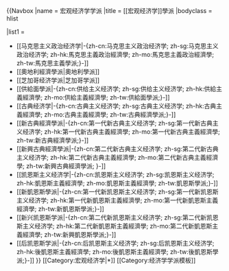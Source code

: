 {{Navbox
|name = 宏观经济学学派
|title = [[宏观经济学]]學派
|bodyclass = hlist

|list1 =
* [[马克思主义政治经济学|-{zh-cn:马克思主义政治经济学; zh-sg:马克思主义政治经济学; zh-hk:馬克思主義政治經濟學; zh-mo:馬克思主義政治經濟學; zh-tw:馬克思主義學派;}-]]
* [[奧地利經濟學派|奧地利學派]]
* [[芝加哥经济学派|芝加哥学派]]
* [[供給面學派|-{zh-cn:供给主义经济学; zh-sg:供给主义经济学; zh-hk:供給主義經濟學; zh-mo:供給主義經濟學; zh-tw:供給面學派;}-]]
* [[古典经济学|-{zh-cn:古典主义经济学; zh-sg:古典主义经济学; zh-hk:古典主義經濟學; zh-mo:古典主義經濟學; zh-tw:古典經濟學派;}-]]
* [[新古典經濟學派|-{zh-cn:第一代新古典主义经济学; zh-sg:第一代新古典主义经济学; zh-hk:第一代新古典主義經濟學; zh-mo:第一代新古典主義經濟學; zh-tw:新古典經濟學派;}-]]
* [[新興古典經濟學派|-{zh-cn:第二代新古典主义经济学; zh-sg:第二代新古典主义经济学; zh-hk:第二代新古典主義經濟學; zh-mo:第二代新古典主義經濟學; zh-tw:新興古典經濟學派; }-]]
* [[凯恩斯主义经济学|-{zh-cn:凯恩斯主义经济学; zh-sg:凯恩斯主义经济学; zh-hk:凱恩斯主義經濟學; zh-mo:凱恩斯主義經濟學; zh-tw:凱恩斯學派;}-]]
* [[新凱恩斯學派|-{zh-cn:第一代新凯恩斯主义经济学; zh-sg:第一代新凯恩斯主义经济学; zh-hk:第一代新凱恩斯主義經濟學; zh-mo:第一代新凱恩斯主義經濟學; zh-tw:新凱恩斯學派;}-]]
* [[新兴凯恩斯学派|-{zh-cn:第二代新凯恩斯主义经济学; zh-sg:第二代新凯恩斯主义经济学; zh-hk:第二代新凱恩斯主義經濟學; zh-mo:第二代新凱恩斯主義經濟學; zh-tw:新興凱恩斯學派;}-]]
* [[后凯恩斯学派|-{zh-cn:后凯恩斯主义经济学; zh-sg:后凯恩斯主义经济学; zh-hk:後凱恩斯主義經濟學; zh-mo:後凱恩斯主義經濟學; zh-tw:後凱恩斯學派;}-]]
}}<noinclude>
[[Category:宏观经济学|*]]
[[Category:经济学学派模板]]
</noinclude>